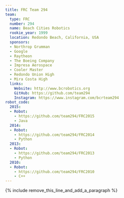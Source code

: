 ```yaml
---
title: FRC Team 294
team:
  type: FRC
  number: 294
  name: Beach Cities Robotics
  rookie_year: 1999
  location: Redondo Beach, California, USA
  sponsors:
  - Northrop Grumman
  - Google
  - Raytheon
  - The Boeing Company
  - Impresa Aerospace
  - Cooler Master
  - Redondo Union High
  - Mira Costa High
  links:
    Website: http://www.bcrobotics.org
    GitHub: https://github.com/team294
    Instagram: https://www.instagram.com/bcrteam294
robot_code:
  2015:
  - Robot:
    - https://github.com/team294/FRC2015
    - Java
  2014:
  - Robot:
    - https://github.com/team294/FRC2014
    - Python
  2013:
  - Robot:
    - https://github.com/team294/FRC2013
    - Python
  2010:
  - Robot:
    - https://github.com/team294/FRC2010
    - C++
---
```


{% include remove_this_line_and_add_a_paragraph %}